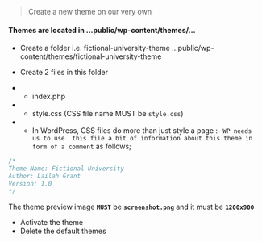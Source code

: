 > Create a new theme on our very own

#### Themes are located in ...public/wp-content/themes/...

- Create a folder i.e. fictional-university-theme
...public/wp-content/themes/fictional-university-theme

- Create 2 files in this folder
- - index.php
- - style.css (CSS file name MUST be `style.css`)
- - In WordPress, CSS files do more than just style a page :-
 `WP needs us to use  this file a bit of information about this theme in form of a comment` as follows;

 ```css
/*
Theme Name: Fictional University
Author: Lailah Grant
Version: 1.0
*/
 ```
The theme preview image **`MUST`** be **`screenshot.png`** and it must be **`1200x900`**
- Activate the theme
- Delete the default themes


